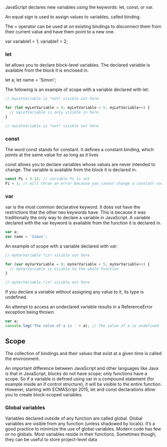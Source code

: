 
JavaScript declares new variables using the keywords: let, const, or var.

An equal sign is used to assign values to variables, called binding.

The = operator can be used at on existing bindings to disconnect them from their current value and have them point to a new one.

var variable1 = 1;
variable1 = 2;





### let
let allows you to declare block-level variables. The declared variable is available from the block it is enclosed in.

let a;
let name = 'Simon';

The following is an example of scope with a variable declared with let:

```js
// myLetVariable is *not* visible out here

for (let myLetVariable = 0; myLetVariable < 5; myLetVariable++) {
  // myLetVariable is only visible in here
}

// myLetVariable is *not* visible out here
```



### const
The word const stands for constant. It defines a constant binding, which points at the same value for as long as it lives

const allows you to declare variables whose values are never intended to change. The variable is available from the block it is declared in.

```js
const Pi = 3.14; // variable Pi is set
Pi = 1; // will throw an error because you cannot change a constant variable.
```



### var

var is the most common declarative keyword. It does not have the restrictions that the other two keywords have. This is because it was traditionally the only way to declare a variable in JavaScript. A variable declared with the var keyword is available from the function it is declared in.

```js
var a;
var name = 'Simon';
```
An example of scope with a variable declared with var:

```js
// myVarVariable *is* visible out here

for (var myVarVariable = 0; myVarVariable < 5; myVarVariable++) {
  // myVarVariable is visible to the whole function
}

// myVarVariable *is* visible out here
```


If you declare a variable without assigning any value to it, its type is undefined.

An attempt to access an undeclared variable results in a ReferenceError exception being thrown:

```js
var a;
console.log('The value of a is ' + a); // The value of a is undefined
```

## Scope
The collection of bindings and their values that exist at a given time is called the environment.

An important difference between JavaScript and other languages like Java is that in JavaScript, blocks do not have scope; only functions have a scope. So if a variable is defined using var in a compound statement (for example inside an if control structure), it will be visible to the entire function. However, starting with ECMAScript 2015, let and const declarations allow you to create block-scoped variables.





### Global variables
Variables declared outside of any function are called global.
Global variables are visible from any function (unless shadowed by locals).
It’s a good practice to minimize the use of global variables. Modern code has few or no
globals. Most variables reside in their functions. Sometimes though, they can be useful to
store project-level data

